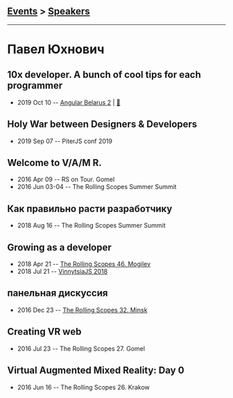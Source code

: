## [Events](../README.md) > [Speakers](../speakers.md)
---

# Павел Юхнович

## 10x developer. A bunch of cool tips for each programmer
- 2019 Oct 10 -- [Angular Belarus 2](https://www.youtube.com/watch?v=03_RqyfMOew)  | [:notebook:](https://drive.google.com/file/d/1NEOoU5oB-AKlN5Gr8nbiGusq9hNaPHAa/view)  
## Holy War between Designers &amp; Developers
- 2019 Sep 07 -- PiterJS conf 2019    
## Welcome to V&#x2F;A&#x2F;M R.
- 2016 Apr 09 -- RS on Tour. Gomel    
- 2016 Jun 03-04 -- The Rolling Scopes Summer Summit    
## Как правильно расти разработчику
- 2018 Aug 16 -- The Rolling Scopes Summer Summit    
## Growing as a developer
- 2018 Apr 21 -- [The Rolling Scopes 46. Mogilev](https://www.youtube.com/watch?v=9m1PnI6w2Lo)    
- 2018 Jul 21 -- [VinnytsiaJS 2018](https://youtu.be/GvgNye4j4vw)    
## панельная дискуссия
- 2016 Dec 23 -- [The Rolling Scopes 32. Minsk](https://www.youtube.com/watch?v=qLxO9Pgx05M)    
## Creating VR web
- 2016 Jul 23 -- The Rolling Scopes 27. Gomel    
## Virtual Augmented Mixed Reality: Day 0
- 2016 Jun 16 -- The Rolling Scopes 26. Krakow    
